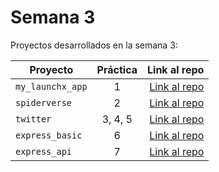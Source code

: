 # Semana 3 

Proyectos desarrollados en la semana 3:

| Proyecto | Práctica | Link al repo |
| ------------- |:-------------:| -----:|
|`my_launchx_app`|1|[Link al repo](https://github.com/MiriamLunaC/my_launchx_app.git)|
|`spiderverse`|2|[Link al repo](https://github.com/MiriamLunaC/spiderverse.git)|
|`twitter`|3, 4, 5|[Link al repo](https://github.com/MiriamLunaC/twitter.git)|
|`express_basic`|6|[Link al repo](https://github.com/MiriamLunaC/express_basic.git)|
|`express_api`|7|[Link al repo](https://github.com/MiriamLunaC/express_api.git)|
